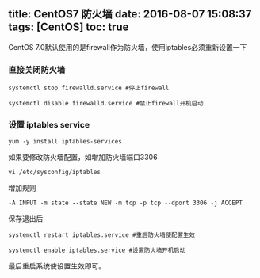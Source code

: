 title: CentOS7 防火墙
date: 2016-08-07 15:08:37
tags: [CentOS]
toc: true
---

CentOS 7.0默认使用的是firewall作为防火墙，使用iptables必须重新设置一下

### 直接关闭防火墙

	systemctl stop firewalld.service #停止firewall

	systemctl disable firewalld.service #禁止firewall开机启动

### 设置 iptables service

	yum -y install iptables-services

如果要修改防火墙配置，如增加防火墙端口3306

	vi /etc/sysconfig/iptables 

增加规则

	-A INPUT -m state --state NEW -m tcp -p tcp --dport 3306 -j ACCEPT

保存退出后

	systemctl restart iptables.service #重启防火墙使配置生效

	systemctl enable iptables.service #设置防火墙开机启动

最后重启系统使设置生效即可。

